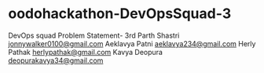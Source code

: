 # oodohackathon-DevOpsSquad-3
DevOps squad 
Problem Statement- 3rd 
Parth Shastri 
jonnywalker0100@gmail.com
Aeklavya  Patni
aeklavya234@gmail.com
Herly Pathak 
herlypathak@gmail.com
Kavya Deopura 
deopurakavya34@gmail.com 
